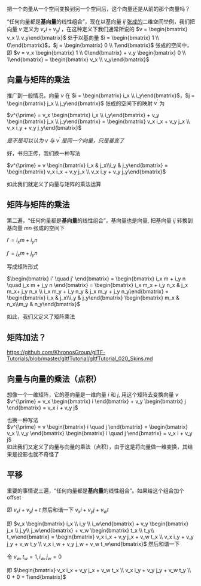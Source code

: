 把一个向量从一个空间变换到另一个空间后，这个向量还是从前的那个向量吗？

“任何向量都是**基向量**的线性组合”，现在以基向量 $ij$ [张成的](https://charlesliuyx.github.io/2017/10/06/【直观详解】线性代数的本质/)二维空间举例，我们把向量 $v$ 定义为 $v_x i + v_y j$ ，在这种定义下我们通常所说的 $v = \begin{bmatrix} v_x \\ v_y\end{bmatrix}$ 处于以基向量 $i = \begin{bmatrix} 1 \\ 0\end{bmatrix}$，$j = \begin{bmatrix} 0 \\ 1\end{bmatrix}$ 张成的空间中，即 $v = v_x \begin{bmatrix} 1 \\ 0\end{bmatrix} + v_y \begin{bmatrix} 0 \\ 1\end{bmatrix} = \begin{bmatrix} v_x \\ v_y\end{bmatrix}$

## 向量与矩阵的乘法
推广到一般情况，向量 $v$ 在 $i = \begin{bmatrix} i_x \\ i_y\end{bmatrix}$，$j = \begin{bmatrix} j_x \\ j_y\end{bmatrix}$ 张成的空间下的映射 $v^{\prime}$ 为 

$v^{\prime} = v_x \begin{bmatrix} i_x \\ i_y\end{bmatrix} + v_y \begin{bmatrix} j_x \\ j_y\end{bmatrix} = \begin{bmatrix} v_x i_x + v_y j_x \\ v_x i_y + v_y j_y\end{bmatrix}$

*是不是可以认为 $v$ 与 $v^{\prime}$ 是同一个向量，只是基变了*

好，书归正传，我们换一种写法

$v^{\prime} = v \begin{bmatrix} i_x & j_x\\i_y & j_y\end{bmatrix} = \begin{bmatrix} v_x i_x + v_y j_x \\ v_x i_y + v_y j_y\end{bmatrix}$ 

如此我们就定义了向量与矩阵的乘法运算

## 矩阵与矩阵的乘法
第二遍，“任何向量都是**基向量**的线性组合”，基向量也是向量, 把基向量 $ij$ 转换到基向量 $mn$ 张成的空间下

$i' = i_x m + i_y n$

$j' = j_x m + j_y n$

写成矩阵形式

$\begin{bmatrix} i'  \quad  j' \end{bmatrix} = \begin{bmatrix} i_x m + i_y n  \quad  j_x m + j_y n \end{bmatrix} = \begin{bmatrix} i_x m_x + i_y n_x & j_x m_x+ j_y n_x \\ i_x m_y + i_y n_y & j_x m_y + j_y n_y\end{bmatrix} = \begin{bmatrix} i_x & j_x\\i_y & j_y\end{bmatrix} \begin{bmatrix} m_x & n_x\\m_y & n_y\end{bmatrix}$

如此，我们又定义了矩阵乘法

## 矩阵加法？
https://github.com/KhronosGroup/glTF-Tutorials/blob/master/gltfTutorial/gltfTutorial_020_Skins.md

## 向量与向量的乘法（点积）
想像一个一维矩阵，它的基向量是一维向量 $i$ 和 $j$, 用这个矩阵去变换向量 $v$  
$v^{\prime} = v_x \begin{bmatrix} i \end{bmatrix} + v_y \begin{bmatrix} j \end{bmatrix} = v_x i + v_y j$

也换一种写法  
$v^{\prime} = v \begin{bmatrix} i \quad j \end{bmatrix} = \begin{bmatrix} v_x \\ v_y \end{bmatrix} \begin{bmatrix} i \quad j \end{bmatrix} = v_x i + v_y j$  
如此我们又定义了向量与向量的乘法（点积），由于这是将向量做一维变换，其结果是投影也就不奇怪了

## 平移
重要的事情说三遍，“任何向量都是**基向量**的线性组合”。如果给这个组合加个 offset

即 $v_x i + v_y j + t$ 然后和谐一下  $v_x i + v_y j + v_w t$

即 $v_x \begin{bmatrix} i_x \\ i_y \\ i_w\end{bmatrix} + v_y \begin{bmatrix} j_x \\ j_y\\ j_w\end{bmatrix} + v_w \begin{bmatrix} t_x \\ t_y\\ t_w\end{bmatrix} = \begin{bmatrix} v_x i_x + v_y j_x + v_w t_x \\ v_x i_y + v_y j_y + v_w t_y \\ v_x i_w + v_y j_w + v_w t_w\end{bmatrix}$ 然后和谐一下

令 $v_w, t_w = 1, i_w, j_w = 0$

即 $\begin{bmatrix} v_x i_x + v_y j_x + v_w t_x \\ v_x i_y + v_y j_y + v_w t_y \\ 0 + 0 + 1\end{bmatrix}$